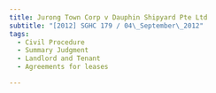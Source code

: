 ```yaml
---
title: Jurong Town Corp v Dauphin Shipyard Pte Ltd
subtitle: "[2012] SGHC 179 / 04\_September\_2012"
tags:
  - Civil Procedure
  - Summary Judgment
  - Landlord and Tenant
  - Agreements for leases

---
```


